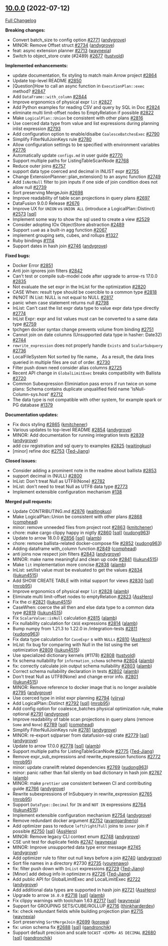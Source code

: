 <!---
  Licensed to the Apache Software Foundation (ASF) under one
  or more contributor license agreements.  See the NOTICE file
  distributed with this work for additional information
  regarding copyright ownership.  The ASF licenses this file
  to you under the Apache License, Version 2.0 (the
  "License"); you may not use this file except in compliance
  with the License.  You may obtain a copy of the License at

    http://www.apache.org/licenses/LICENSE-2.0

  Unless required by applicable law or agreed to in writing,
  software distributed under the License is distributed on an
  "AS IS" BASIS, WITHOUT WARRANTIES OR CONDITIONS OF ANY
  KIND, either express or implied.  See the License for the
  specific language governing permissions and limitations
  under the License.
-->

## [10.0.0](https://github.com/apache/datafusion/tree/10.0.0) (2022-07-12)

[Full Changelog](https://github.com/apache/datafusion/compare/9.0.0...10.0.0)

**Breaking changes:**

- Convert batch_size to config option [\#2771](https://github.com/apache/datafusion/pull/2771) ([andygrove](https://github.com/andygrove))
- MINOR: Remove Offset struct [\#2734](https://github.com/apache/datafusion/pull/2734) ([andygrove](https://github.com/andygrove))
- feat: async extension planner [\#2713](https://github.com/apache/datafusion/pull/2713) ([waynexia](https://github.com/waynexia))
- Switch to object_store crate \(\#2489\) [\#2677](https://github.com/apache/datafusion/pull/2677) ([tustvold](https://github.com/tustvold))

**Implemented enhancements:**

- update documentation, fix styling to match main Arrow project [\#2864](https://github.com/apache/datafusion/issues/2864)
- Update top-level README [\#2850](https://github.com/apache/datafusion/issues/2850)
- \[Question\]How to call an async function in `ExecutionPlan::exec` method? [\#2847](https://github.com/apache/datafusion/issues/2847)
- Add `DataFrame::with_column` [\#2844](https://github.com/apache/datafusion/issues/2844)
- Improve ergonomics of physical expr `lit` [\#2827](https://github.com/apache/datafusion/issues/2827)
- Add Python examples for reading CSV and query by SQL in Doc [\#2824](https://github.com/apache/datafusion/issues/2824)
- eliminate multi limit-offset nodes to EmptyRelation if possible [\#2822](https://github.com/apache/datafusion/issues/2822)
- Make `LogicalPlan::Union` be consistent with other plans [\#2816](https://github.com/apache/datafusion/issues/2816)
- Use coerced data type from value and list expressions during planning inlist expression [\#2793](https://github.com/apache/datafusion/issues/2793)
- Add configuration option to enable/disalbe `CoalesceBatchesExec` [\#2790](https://github.com/apache/datafusion/issues/2790)
- Simplify FilterNullJoinKeys rule [\#2780](https://github.com/apache/datafusion/issues/2780)
- Allow configuration settings to be specified with environment variables [\#2776](https://github.com/apache/datafusion/issues/2776)
- Automatically update `configs.md` in user guide [\#2770](https://github.com/apache/datafusion/issues/2770)
- Support multiple paths for ListingTableScanNode [\#2768](https://github.com/apache/datafusion/issues/2768)
- Reduce outer joins [\#2757](https://github.com/apache/datafusion/issues/2757)
- support data type coerced and decimal in INLIST expr [\#2755](https://github.com/apache/datafusion/issues/2755)
- Change ExtensionPlanner::plan_extension\(\) to an async function [\#2749](https://github.com/apache/datafusion/issues/2749)
- Add `IsNotNull` filter to join inputs if one side of join condition does not allow null [\#2739](https://github.com/apache/datafusion/issues/2739)
- Sort preserving MergeJoin [\#2698](https://github.com/apache/datafusion/issues/2698)
- Improve readability of table scan projections in query plans [\#2697](https://github.com/apache/datafusion/issues/2697)
- DataFusion 9.0.0 Release [\#2676](https://github.com/apache/datafusion/issues/2676)
- Improve UX for `UNION` vs `UNION ALL` \(introduce a LogicalPlan::Distinct\) [\#2573](https://github.com/apache/datafusion/issues/2573) [[sql](https://github.com/apache/datafusion/labels/sql)]
- Implement some way to show the sql used to create a view [\#2529](https://github.com/apache/datafusion/issues/2529)
- Consider adopting IOx ObjectStore abstraction [\#2489](https://github.com/apache/datafusion/issues/2489)
- Support `sum0` as a built-in agg function [\#2067](https://github.com/apache/datafusion/issues/2067)
- implement grouping sets, cubes, and rollups [\#1327](https://github.com/apache/datafusion/issues/1327)
- Ruby bindings [\#1114](https://github.com/apache/datafusion/issues/1114)
- Support dates in hash join [\#2746](https://github.com/apache/datafusion/pull/2746) ([andygrove](https://github.com/andygrove))

**Fixed bugs:**

- Docker Error [\#2851](https://github.com/apache/datafusion/issues/2851)
- Anti join ignores join filters [\#2842](https://github.com/apache/datafusion/issues/2842)
- Can't test or compile sub-model code after upgrade to arrow-rs 17.0.0 [\#2835](https://github.com/apache/datafusion/issues/2835)
- Not evaluate the set expr in the InList for the optimization [\#2820](https://github.com/apache/datafusion/issues/2820)
- CASE When: result type should be coercible to a common type [\#2818](https://github.com/apache/datafusion/issues/2818)
- IN/NOT IN List: NULL is not equal to NULL [\#2817](https://github.com/apache/datafusion/issues/2817)
- panic when case statement returns null [\#2798](https://github.com/apache/datafusion/issues/2798)
- InList: Can't cast the list expr data type to value expr data type directly [\#2774](https://github.com/apache/datafusion/issues/2774)
- InList Expr: expr and list values must can be converted to a same data type [\#2759](https://github.com/apache/datafusion/issues/2759)
- tpchgen docker syntax change prevents volume from binding [\#2751](https://github.com/apache/datafusion/issues/2751)
- Cannot join on date columns \(Unsupported data type in hasher: Date32\) [\#2744](https://github.com/apache/datafusion/issues/2744)
- `rewrite_expression` does not properly handle `Exists` and `ScalarSubquery` [\#2736](https://github.com/apache/datafusion/issues/2736)
- LocalFileSystem Not sorted by file name， As a result, the data lines queried in multiple files are out of order. [\#2730](https://github.com/apache/datafusion/issues/2730)
- Filter push down need consider alias columns [\#2725](https://github.com/apache/datafusion/issues/2725)
- Recent API change in `GlobalLimitExec` breaks compatibility with Ballista [\#2720](https://github.com/apache/datafusion/issues/2720)
- Common Subexpression Eliminiation pass errors if run twice on some plans: Schema contains duplicate unqualified field name 'IsNull-Column-sys.host' [\#2712](https://github.com/apache/datafusion/issues/2712)
- The data type is not compatible with other system, for example spark or PG database [\#1379](https://github.com/apache/datafusion/issues/1379)

**Documentation updates:**

- Fix docs styling [\#2865](https://github.com/apache/datafusion/pull/2865) ([kmitchener](https://github.com/kmitchener))
- Various updates to top-level README [\#2854](https://github.com/apache/datafusion/pull/2854) ([andygrove](https://github.com/andygrove))
- MINOR: Add documentation for running integration tests [\#2839](https://github.com/apache/datafusion/pull/2839) ([andygrove](https://github.com/andygrove))
- add csv registration and sql query to examples [\#2825](https://github.com/apache/datafusion/pull/2825) ([waitingkuo](https://github.com/waitingkuo))
- \[minor\] refine doc [\#2753](https://github.com/apache/datafusion/pull/2753) ([Ted-Jiang](https://github.com/Ted-Jiang))

**Closed issues:**

- Consider adding a prominent note in the readme about ballista [\#2853](https://github.com/apache/datafusion/issues/2853)
- support decimal in \(NULL\) [\#2800](https://github.com/apache/datafusion/issues/2800)
- InList: Don't treat Null as UTF8\(None\) [\#2782](https://github.com/apache/datafusion/issues/2782)
- InList: don't need to treat Null as UTF8 data type [\#2773](https://github.com/apache/datafusion/issues/2773)
- Implement extensible configuration mechanism [\#138](https://github.com/apache/datafusion/issues/138)

**Merged pull requests:**

- Update CONTRIBUTING.md [\#2876](https://github.com/apache/datafusion/pull/2876) ([waitingkuo](https://github.com/waitingkuo))
- Make LogicalPlan::Union be consistent with other plans [\#2868](https://github.com/apache/datafusion/pull/2868) ([comphead](https://github.com/comphead))
- minor: remove unneeded files from project root [\#2863](https://github.com/apache/datafusion/pull/2863) ([kmitchener](https://github.com/kmitchener))
- chore: make cargo clippy happy in nigtly [\#2860](https://github.com/apache/datafusion/pull/2860) [[sql](https://github.com/apache/datafusion/labels/sql)] ([xudong963](https://github.com/xudong963))
- Update to arrow 18.0.0 [\#2856](https://github.com/apache/datafusion/pull/2856) [[sql](https://github.com/apache/datafusion/labels/sql)] ([alamb](https://github.com/alamb))
- chore: remove ballista-related docker-compose file [\#2852](https://github.com/apache/datafusion/pull/2852) ([xudong963](https://github.com/xudong963))
- Adding dataframe with_column function [\#2849](https://github.com/apache/datafusion/pull/2849) ([comphead](https://github.com/comphead))
- anti joins now respect join filters [\#2843](https://github.com/apache/datafusion/pull/2843) ([andygrove](https://github.com/andygrove))
- MINOR: make name meaningful and clean up code [\#2841](https://github.com/apache/datafusion/pull/2841) ([liukun4515](https://github.com/liukun4515))
- Make `lit` implementation more concise [\#2838](https://github.com/apache/datafusion/pull/2838) ([alamb](https://github.com/alamb))
- InList: set/list value must be evaluated to get the values [\#2834](https://github.com/apache/datafusion/pull/2834) ([liukun4515](https://github.com/liukun4515))
- Add SHOW CREATE TABLE with initial support for views [\#2830](https://github.com/apache/datafusion/pull/2830) [[sql](https://github.com/apache/datafusion/labels/sql)] ([mrob95](https://github.com/mrob95))
- Improve ergonomics of physical expr `lit` [\#2828](https://github.com/apache/datafusion/pull/2828) ([alamb](https://github.com/alamb))
- Eliminate multi limit-offset nodes to emptyRelation [\#2823](https://github.com/apache/datafusion/pull/2823) ([AssHero](https://github.com/AssHero))
- Fix the ci [\#2821](https://github.com/apache/datafusion/pull/2821) ([liukun4515](https://github.com/liukun4515))
- CaseWhen: coerce the all then and else data type to a common data type [\#2819](https://github.com/apache/datafusion/pull/2819) ([liukun4515](https://github.com/liukun4515))
- Fix `ScalarValue::isNull` calculation [\#2815](https://github.com/apache/datafusion/pull/2815) ([alamb](https://github.com/alamb))
- Fix nullability calculation for `CASE` expressions [\#2814](https://github.com/apache/datafusion/pull/2814) ([alamb](https://github.com/alamb))
- Bump numpy from 1.21.3 to 1.22.0 in /integration-tests [\#2811](https://github.com/apache/datafusion/pull/2811) ([xudong963](https://github.com/xudong963))
- Fix data type calculation for `CaseExpr` s with `NULLs` [\#2810](https://github.com/apache/datafusion/pull/2810) ([AssHero](https://github.com/AssHero))
- InList: fix bug for comparing with Null in the list using the set optimization [\#2809](https://github.com/apache/datafusion/pull/2809) ([liukun4515](https://github.com/liukun4515))
- Use specialized dictionary kernels \(\#1178\) [\#2808](https://github.com/apache/datafusion/pull/2808) ([tustvold](https://github.com/tustvold))
- fix schema nullability for `information_schema` schema [\#2804](https://github.com/apache/datafusion/pull/2804) ([alamb](https://github.com/alamb))
- fix: correctly calculate join output schema nullability [\#2803](https://github.com/apache/datafusion/pull/2803) ([alamb](https://github.com/alamb))
- Correct schema nullability declaration in tests [\#2802](https://github.com/apache/datafusion/pull/2802) ([alamb](https://github.com/alamb))
- Don't treat Null as UTF8\(None\) and change error info. [\#2801](https://github.com/apache/datafusion/pull/2801) ([liukun4515](https://github.com/liukun4515))
- MINOR: Remove reference to docker image that is no longer available [\#2795](https://github.com/apache/datafusion/pull/2795) ([andygrove](https://github.com/andygrove))
- Use coerced type in inlist expr planning [\#2794](https://github.com/apache/datafusion/pull/2794) ([viirya](https://github.com/viirya))
- Add LogicalPlan::Distinct [\#2792](https://github.com/apache/datafusion/pull/2792) [[sql](https://github.com/apache/datafusion/labels/sql)] ([mrob95](https://github.com/mrob95))
- Add config option for coalesce_batches physical optimization rule, make optional [\#2791](https://github.com/apache/datafusion/pull/2791) ([andygrove](https://github.com/andygrove))
- Improve readability of table scan projections in query plans \(remove `Some` and `None`\) [\#2789](https://github.com/apache/datafusion/pull/2789) [[sql](https://github.com/apache/datafusion/labels/sql)] ([comphead](https://github.com/comphead))
- Simplify FilterNullJoinKeys rule [\#2781](https://github.com/apache/datafusion/pull/2781) ([andygrove](https://github.com/andygrove))
- MINOR: re-export sqlparser from datafusion-sql crate [\#2779](https://github.com/apache/datafusion/pull/2779) [[sql](https://github.com/apache/datafusion/labels/sql)] ([andygrove](https://github.com/andygrove))
- Update to arrow 17.0.0 [\#2778](https://github.com/apache/datafusion/pull/2778) [[sql](https://github.com/apache/datafusion/labels/sql)] ([alamb](https://github.com/alamb))
- Support multiple paths for ListingTableScanNode [\#2775](https://github.com/apache/datafusion/pull/2775) ([Ted-Jiang](https://github.com/Ted-Jiang))
- Remove expr_sub_expressions and rewrite_expression functions [\#2772](https://github.com/apache/datafusion/pull/2772) ([mrob95](https://github.com/mrob95))
- minor: update cranelift related dependencies [\#2769](https://github.com/apache/datafusion/pull/2769) ([xudong963](https://github.com/xudong963))
- minor: panic rather than fail silently on bad dictionary in hash join [\#2767](https://github.com/apache/datafusion/pull/2767) ([alamb](https://github.com/alamb))
- MINOR: make `prettier` use consistent between CI and contributing guide [\#2766](https://github.com/apache/datafusion/pull/2766) ([andygrove](https://github.com/andygrove))
- Rewrite subexpressions of InSubquery in rewrite_expression [\#2765](https://github.com/apache/datafusion/pull/2765) ([mrob95](https://github.com/mrob95))
- Support `DataType::Decimal` for `IN` and `NOT IN` expressions [\#2764](https://github.com/apache/datafusion/pull/2764) ([liukun4515](https://github.com/liukun4515))
- Implement extensible configuration mechanism [\#2754](https://github.com/apache/datafusion/pull/2754) ([andygrove](https://github.com/andygrove))
- Remove redundant docker argument [\#2752](https://github.com/apache/datafusion/pull/2752) ([avantgardnerio](https://github.com/avantgardnerio))
- Add optimizer pass to reduce `left`/`right`/`full` joins to `inner` join if possible [\#2750](https://github.com/apache/datafusion/pull/2750) [[sql](https://github.com/apache/datafusion/labels/sql)] ([AssHero](https://github.com/AssHero))
- MINOR: Remove legacy CLI context enum [\#2748](https://github.com/apache/datafusion/pull/2748) ([andygrove](https://github.com/andygrove))
- CSE unit test for duplicate fields [\#2747](https://github.com/apache/datafusion/pull/2747) ([waynexia](https://github.com/waynexia))
- MINOR: Improve unsupported data type error message [\#2745](https://github.com/apache/datafusion/pull/2745) ([andygrove](https://github.com/andygrove))
- Add optimizer rule to filter out null keys before a join [\#2740](https://github.com/apache/datafusion/pull/2740) ([andygrove](https://github.com/andygrove))
- Sort file names in a directory \#2730 [\#2735](https://github.com/apache/datafusion/pull/2735) ([yourenawo](https://github.com/yourenawo))
- fix: filter push down with `InList` expressions [\#2729](https://github.com/apache/datafusion/pull/2729) ([Ted-Jiang](https://github.com/Ted-Jiang))
- \[Minor\] add debug info in optimizer.rs [\#2726](https://github.com/apache/datafusion/pull/2726) ([Ted-Jiang](https://github.com/Ted-Jiang))
- Add public API for GlobalLimitExec and LocalLimitExec [\#2722](https://github.com/apache/datafusion/pull/2722) ([andygrove](https://github.com/andygrove))
- Add additional data types are supported in hash join [\#2721](https://github.com/apache/datafusion/pull/2721) ([AssHero](https://github.com/AssHero))
- Upgrade to arrow `16.0.0` [\#2718](https://github.com/apache/datafusion/pull/2718) [[sql](https://github.com/apache/datafusion/labels/sql)] ([alamb](https://github.com/alamb))
- Fix clippy warnings with toolchain 1.63 [\#2717](https://github.com/apache/datafusion/pull/2717) [[sql](https://github.com/apache/datafusion/labels/sql)] ([waynexia](https://github.com/waynexia))
- Support for GROUPING SETS/CUBE/ROLLUP [\#2716](https://github.com/apache/datafusion/pull/2716) ([thinkharderdev](https://github.com/thinkharderdev))
- fix: check redundant fields while building projection plan [\#2715](https://github.com/apache/datafusion/pull/2715) ([waynexia](https://github.com/waynexia))
- Sort preserving `SortMergeJoin` [\#2699](https://github.com/apache/datafusion/pull/2699) ([korowa](https://github.com/korowa))
- fix: union schema fix [\#2688](https://github.com/apache/datafusion/pull/2688) [[sql](https://github.com/apache/datafusion/labels/sql)] ([gandronchik](https://github.com/gandronchik))
- Support default precision and scale to`CAST <EXPR> AS DECIMAL` [\#2680](https://github.com/apache/datafusion/pull/2680) [[sql](https://github.com/apache/datafusion/labels/sql)] ([gandronchik](https://github.com/gandronchik))
